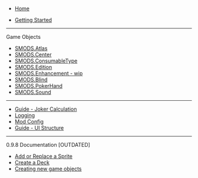   * [Home](https://github.com/Steamopollys/Steamodded/wiki)

  * [Getting Started](https://github.com/Steamopollys/Steamodded/wiki/01.-Getting-started)
***
Game Objects
  * [SMODS.Atlas](https://github.com/Steamopollys/Steamodded/wiki/04.-SMODS.Atlas)
  * [SMODS.Center](https://github.com/Steamopollys/Steamodded/wiki/05.-SMODS.Center)
  * [SMODS.ConsumableType](https://github.com/Steamopollys/Steamodded/wiki/06.-SMODS.ConsumableType)
  * [SMODS.Edition](https://github.com/Steamopollys/Steamodded/wiki/07.-SMODS.Edition)
  * [SMODS.Enhancement - wip](https://github.com/Steamopollys/Steamodded/wiki/11.-SMODS.Enhancement-%5Bwip%5D)
  * [SMODS.Blind](https://github.com/Steamopollys/Steamodded/wiki/08.-SMODS.Blind)
  * [SMODS.PokerHand](https://github.com/Steamopollys/Steamodded/wiki/10.-SMODS.PokerHand)
  * [SMODS.Sound](https://github.com/Steamopollys/Steamodded/wiki/09.-SMODS.Sound)
***
  * [Guide - Joker Calculation](https://github.com/Steamopollys/Steamodded/wiki/Guide-%E2%80%90-Joker-Calculation)
  * [Logging](https://github.com/Steamopollys/Steamodded/wiki/Logging)
  * [Mod Config](https://github.com/Steamopollys/Steamodded/wiki/SMODS.config_tab)
  * [Guide - UI Structure](https://github.com/Steamopollys/Steamodded/wiki/UI-Guide)
***
  0.9.8 Documentation [OUTDATED]
  * [Add or Replace a Sprite](https://github.com/Steamopollys/Steamodded/wiki/%5BOUTDATED%5D-Add-or-Replace-a-Sprite)
  * [Create a Deck](https://github.com/Steamopollys/Steamodded/wiki/%5BOUTDATED%5D-Create-a-Deck)
  * [Creating new game objects](https://github.com/Steamopollys/Steamodded/wiki/%5BOUTDATED%5D-Creating-new-game-objects)

 